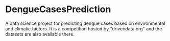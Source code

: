 # DengueCasesPrediction
A data science project for predicting dengue cases based on environmental and climatic factors.
It is a competition hosted by "drivendata.org" and the datasets are also available there.

